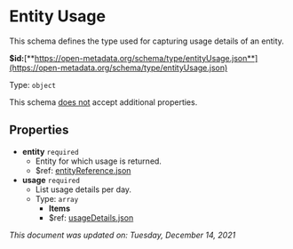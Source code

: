 # Entity Usage

This schema defines the type used for capturing usage details of an entity.

**$id:**[**https://open-metadata.org/schema/type/entityUsage.json**](https://open-metadata.org/schema/type/entityUsage.json)

Type: `object`

This schema <u>does not</u> accept additional properties.

## Properties
- **entity** `required`
  - Entity for which usage is returned.
  - $ref: [entityReference.json](entityreference.md)
- **usage** `required`
  - List usage details per day.
  - Type: `array`
    - **Items**
    - $ref: [usageDetails.json](usagedetails.md)

_This document was updated on: Tuesday, December 14, 2021_